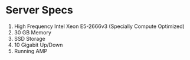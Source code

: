 <h1> Server Specs </h1>
<ol>

  <li>High Frequency Intel Xeon E5-2666v3 (Specially Compute Optimized)</li>

  <li>30 GB Memory</li>

  <li>SSD Storage</li>

  <li>10 Gigabit Up/Down</li>

  <li>Running AMP</li>

</ol>

